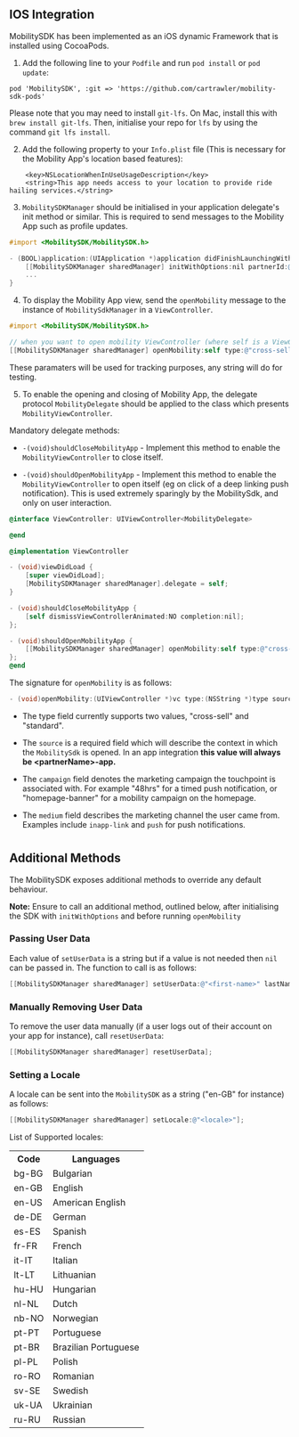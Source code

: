 ## IOS Integration

MobilitySDK has been implemented as an iOS dynamic Framework that is installed using CocoaPods.

1.  Add the following line to your `Podfile` and run `pod install` or `pod update`:

```
pod 'MobilitySDK', :git => 'https://github.com/cartrawler/mobility-sdk-pods'
```

Please note that you may need to install `git-lfs`. On Mac, install this with `brew install git-lfs`. Then, initialise your repo for `lfs` by using the command `git lfs install`.

2. Add the following property to your `Info.plist` file (This is necessary for the Mobility App's location based features):

```
    <key>NSLocationWhenInUseUsageDescription</key>
    <string>This app needs access to your location to provide ride hailing services.</string>
```

3. `MobilitySDKManager` should be initialised in your application delegate's init method or similar. This is required to send messages to the Mobility App such as profile updates.

```objectivec
#import <MobilitySDK/MobilitySDK.h>

- (BOOL)application:(UIApplication *)application didFinishLaunchingWithOptions:(NSDictionary *)launchOptions {
    [[MobilitySDKManager sharedManager] initWithOptions:nil partnerId:@"<partner-id>"];
    ...
}
```

4. To display the Mobility App view, send the `openMobility` message to the instance of `MobilitySdkManager` in a `ViewController`.

```objectivec
#import <MobilitySDK/MobilitySDK.h>

// when you want to open mobility ViewController (where self is a ViewController):
[[MobilitySDKManager sharedManager] openMobility:self type:@"cross-sell" source:@"deeplink source" campaign:@"deeplink campaign" medium:@"deeplink medium"];
```

These paramaters will be used for tracking purposes, any string will do for testing.

5. To enable the opening and closing of Mobility App, the delegate protocol `MobilityDelegate` should be applied to the class which presents `MobilityViewController`.

Mandatory delegate methods:

- `-(void)shouldCloseMobilityApp` - Implement this method to enable the `MobilityViewController` to close itself.

* `-(void)shouldOpenMobilityApp` - Implement this method to enable the `MobilityViewController` to open itself (eg on click of a deep linking push notification). This is used extremely sparingly by the MobilitySdk, and only on user interaction.

```objectivec
@interface ViewController: UIViewController<MobilityDelegate>

@end

@implementation ViewController

- (void)viewDidLoad {
    [super viewDidLoad];
    [MobilitySDKManager sharedManager].delegate = self;
}

- (void)shouldCloseMobilityApp {
    [self dismissViewControllerAnimated:NO completion:nil];
};

- (void)shouldOpenMobilityApp {
    [[MobilitySDKManager sharedManager] openMobility:self type:@"cross-sell" source:@"<partnerName>-app" campaign:@"48hrs" medium:@"push"];
};
@end
```

The signature for `openMobility` is as follows:

```objectivec
- (void)openMobility:(UIViewController *)vc type:(NSString *)type source:(NSString *)source campaign:(NSString *)campaign medium:(NSString *)medium;
```

- The type field currently supports two values, "cross-sell" and "standard".

- The `source` is a required field which will describe the context in which the `MobilitySdk` is opened.
  In an app integration **this value will always be \<partnerName\>-app.**

- The `campaign` field denotes the marketing campaign the touchpoint is associated with. For example "48hrs" for a timed push notification, or "homepage-banner" for a mobility campaign on the homepage.

- The `medium` field describes the marketing channel the user came from. Examples include `inapp-link` and `push` for push notifications.

#

## Additional Methods

The MobilitySDK exposes additional methods to override any default behaviour.

<b>Note:</b> Ensure to call an additional method, outlined below, after initialising the SDK with `initWithOptions` and before running `openMobility`

### Passing User Data

Each value of `setUserData` is a string but if a value is not needed then `nil` can be passed in. The function to call is as follows:

```objectivec
[[MobilitySDKManager sharedManager] setUserData:@"<first-name>" lastName:@"<last-name>" email:@"<email>" mobileNumber: @"<mobile-number>"];
```

### Manually Removing User Data

To remove the user data manually (if a user logs out of their account on your app for instance), call `resetUserData`:

```objectivec
[[MobilitySDKManager sharedManager] resetUserData];
```

### Setting a Locale

A locale can be sent into the `MobilitySDK` as a string ("en-GB" for instance) as follows:

```objectivec
[[MobilitySDKManager sharedManager] setLocale:@"<locale>"];
```

List of Supported locales:

<table>
<tr>
    <th>Code</th>
    <th>Languages</th>
</tr>
<tr>
    <td>bg-BG</td>
    <td>Bulgarian</td>
</tr>
<tr>
    <td>en-GB</td>
    <td>English</td>
</tr>
<tr>
    <td>en-US</td>
    <td>American English</td>
</tr>
<tr>
    <td>de-DE</td>
    <td>German</td>
</tr>
<tr>
    <td>es-ES</td>
    <td>Spanish</td>
</tr>
<tr>
    <td>fr-FR</td>
    <td>French</td>
</tr>
<tr>
    <td>it-IT</td>
    <td>Italian</td>
</tr>
<tr>
    <td>lt-LT</td>
    <td>Lithuanian</td>
</tr>

<tr>
    <td>hu-HU</td>
    <td>Hungarian</td>
</tr>
<tr>
    <td>nl-NL</td>
    <td>Dutch</td>
</tr>
<tr>
    <td>nb-NO</td>
    <td>Norwegian</td>
</tr>
<tr>
    <td>pt-PT</td>
    <td>Portuguese</td>
</tr>
</tr>
<tr>
    <td>pt-BR</td>
    <td>Brazilian Portuguese</td>
</tr>
</tr>
<tr>
    <td>pl-PL</td>
    <td>Polish</td>
</tr>
</tr>
<tr>
    <td>ro-RO</td>
    <td>Romanian</td>
</tr>
</tr>
<tr>
    <td>sv-SE</td>
    <td>Swedish</td>
</tr>
</tr>
<tr>
    <td>uk-UA</td>
    <td>Ukrainian</td>
</tr>
<tr>
    <td>ru-RU</td>
    <td>Russian</td>
</tr>
</table>
